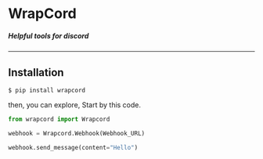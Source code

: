 # WrapCord
##### Helpful tools for discord

<hr> 

## Installation 

```
$ pip install wrapcord
```

then, you can explore, Start by this code. 
```py
from wrapcord import Wrapcord 

webhook = Wrapcord.Webhook(Webhook_URL)

webhook.send_message(content="Hello")
```
